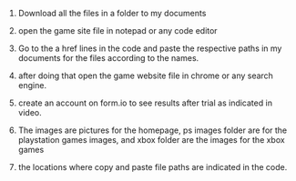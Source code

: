 1. Download all the files in a folder to my documents

2. open the game site file in notepad or any code editor
3. Go to the a href lines in the code and paste the respective paths in my documents for the files according to the names.
4. after doing that open the game website file in chrome or any search engine.
5. create an account on form.io to see results after trial as indicated in video.
6. The images are pictures for the homepage, ps images folder are for the playstation games images, and xbox folder are the images for the xbox games
7. the locations where copy and paste file paths are indicated in the code.
